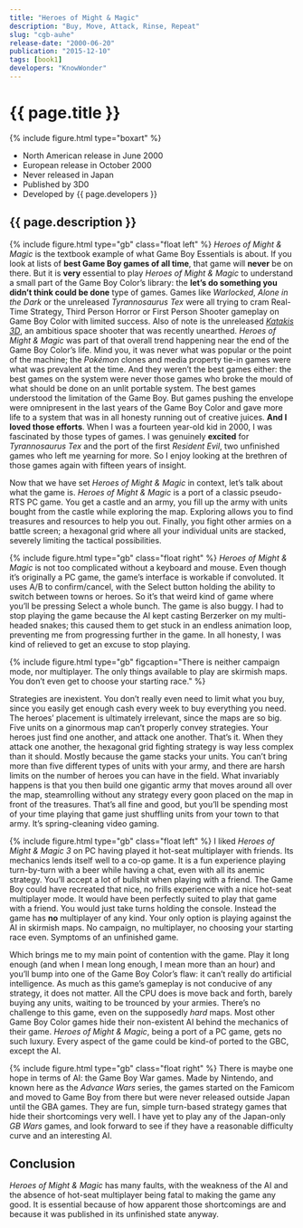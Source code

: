 ```yaml
---
title: "Heroes of Might & Magic"
description: "Buy, Move, Attack, Rinse, Repeat"
slug: "cgb-auhe"
release-date: "2000-06-20"
publication: "2015-12-10"
tags: [book1]
developers: "KnowWonder"
---
```

# {{ page.title }}
{% include figure.html type="boxart" %}
- North American release in June 2000
- European release in October 2000
- Never released in Japan
- Published by 3D0
- Developed by {{ page.developers }}

## {{ page.description }}

{% include figure.html type="gb" class="float left" %}
*Heroes of Might & Magic* is the textbook example of what Game Boy Essentials is about. If you look at lists of **best Game Boy games of all time**, that game will **never** be on there. But it is **very** essential to play *Heroes of Might & Magic* to understand a small part of the Game Boy Color’s library: the **let’s do something you didn’t think could be done** type of games. Games like *Warlocked*, *Alone in the Dark* or the unreleased *Tyrannosaurus Tex* were all trying to cram Real-Time Strategy, Third Person Horror or First Person Shooter gameplay on Game Boy Color with limited success. Also of note is the unreleased [*Katakis 3D*](https://youtu.be/qb886SUrw7U?t=2m7s), an ambitious space shooter that was recently unearthed. *Heroes of Might & Magic* was part of that overall trend happening near the end of the Game Boy Color’s life. Mind you, it was never what was popular or the point of the machine; the *Pokémon* clones and media property tie-in games were what was prevalent at the time. And they weren’t the best games either: the best games on the system were never those games who broke the mould of what should be done on an unlit portable system. The best games understood the limitation of the Game Boy. But games pushing the envelope were omnipresent in the last years of the Game Boy Color and gave more life to a system that was in all honesty running out of creative juices. **And I loved those efforts**. When I was a fourteen year-old kid in 2000, I was fascinated by those types of games. I was genuinely **excited** for *Tyrannosaurus Tex* and the port of the first *Resident Evil*, two unfinished games who left me yearning for more. So I enjoy looking at the brethren of those games again with fifteen years of insight.

Now that we have set *Heroes of Might & Magic* in context, let’s talk about what the game is. *Heroes of Might & Magic* is a port of a classic pseudo-RTS PC game. You get a castle and an army, you fill up the army with units bought from the castle while exploring the map. Exploring allows you to find treasures and resources to help you out. Finally, you fight other armies on a battle screen; a hexagonal grid where all your individual units are stacked, severely limiting the tactical possibilities.

{% include figure.html type="gb" class="float right" %}
*Heroes of Might & Magic* is not too complicated without a keyboard and mouse. Even though it’s originally a PC game, the game’s interface is workable if convoluted. It uses A/B to confirm/cancel, with the Select button holding the ability to switch between towns or heroes. So it’s that weird kind of game where you’ll be pressing Select a whole bunch. The game is also buggy. I had to stop playing the game because the AI kept casting Berzerker on my multi-headed snakes; this caused them to get stuck in an endless animation loop, preventing me from progressing further in the game. In all honesty, I was kind of relieved to get an excuse to stop playing.

{% include figure.html type="gb" figcaption="There is neither campaign mode, nor multiplayer. The only things available to play are skirmish maps. You don’t even get to choose your starting race." %}

Strategies are inexistent. You don’t really even need to limit what you buy, since you easily get enough cash every week to buy everything you need. The heroes’ placement is ultimately irrelevant, since the maps are so big. Five units on a ginormous map can’t properly convey strategies. Your heroes just find one another, and attack one another. That’s it. When they attack one another, the hexagonal grid fighting strategy is way less complex than it should. Mostly because the game stacks your units. You can’t bring more than five different types of units with your army, and there are harsh limits on the number of heroes you can have in the field. What invariably happens is that you then build one gigantic army that moves around all over the map, steamrolling without any strategy every goon placed on the map in front of the treasures. That’s all fine and good, but you’ll be spending most of your time playing that game just shuffling units from your town to that army. It’s spring-cleaning video gaming.

{% include figure.html type="gb" class="float left" %}
I liked *Heroes of Might & Magic 3* on PC having played it hot-seat multiplayer with friends. Its mechanics lends itself well to a co-op game. It is a fun experience playing turn-by-turn with a beer while having a chat, even with all its anemic strategy. You’ll accept a lot of bullshit when playing with a friend. The Game Boy could have recreated that nice, no frills experience with a nice hot-seat multiplayer mode. It would have been perfectly suited to play that game with a friend. You would just take turns holding the console. Instead the game has **no** multiplayer of any kind. Your only option is playing against the AI in skirmish maps. No campaign, no multiplayer, no choosing your starting race even. Symptoms of an unfinished game.

Which brings me to my main point of contention with the game. Play it long enough (and when I mean long enough, I mean more than an hour) and you’ll bump into one of the Game Boy Color’s flaw: it can’t really do artificial intelligence. As much as this game’s gameplay is not conducive of any strategy, it does not matter. All the CPU does is move back and forth, barely buying any units, waiting to be trounced by your armies. There’s no challenge to this game, even on the supposedly *hard* maps. Most other Game Boy Color games hide their non-existent AI behind the mechanics of their game. *Heroes of Might & Magic*, being a port of a PC game, gets no such luxury. Every aspect of the game could be kind-of ported to the GBC, except the AI.

{% include figure.html type="gb" class="float right" %}
There is maybe one hope in terms of AI: the Game Boy War games. Made by Nintendo, and known here as the *Advance Wars* series, the games started on the Famicom and moved to Game Boy from there but were never released outside Japan until the GBA games. They are fun, simple turn-based strategy games that hide their shortcomings very well. I have yet to play any of the Japan-only *GB Wars* games, and look forward to see if they have a reasonable difficulty curve and an interesting AI.

## Conclusion

*Heroes of Might & Magic* has many faults, with the weakness of the AI and the absence of hot-seat multiplayer being fatal to making the game any good. It is essential because of how apparent those shortcomings are and because it was published in its unfinished state anyway.
